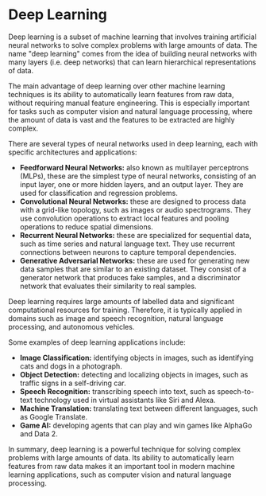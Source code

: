 # Deep Learning

Deep learning is a subset of machine learning that involves training artificial neural networks to solve complex problems with large amounts of data. The name "deep learning" comes from the idea of building neural networks with many layers (i.e. deep networks) that can learn hierarchical representations of data.

The main advantage of deep learning over other machine learning techniques is its ability to automatically learn features from raw data, without requiring manual feature engineering. This is especially important for tasks such as computer vision and natural language processing, where the amount of data is vast and the features to be extracted are highly complex.

There are several types of neural networks used in deep learning, each with specific architectures and applications:

- **Feedforward Neural Networks:** also known as multilayer perceptrons (MLPs), these are the simplest type of neural networks, consisting of an input layer, one or more hidden layers, and an output layer. They are used for classification and regression problems.
- **Convolutional Neural Networks:** these are designed to process data with a grid-like topology, such as images or audio spectrograms. They use convolution operations to extract local features and pooling operations to reduce spatial dimensions.
- **Recurrent Neural Networks:** these are specialized for sequential data, such as time series and natural language text. They use recurrent connections between neurons to capture temporal dependencies.
- **Generative Adversarial Networks:** these are used for generating new data samples that are similar to an existing dataset. They consist of a generator network that produces fake samples, and a discriminator network that evaluates their similarity to real samples.

Deep learning requires large amounts of labelled data and significant computational resources for training. Therefore, it is typically applied in domains such as image and speech recognition, natural language processing, and autonomous vehicles.

Some examples of deep learning applications include:

- **Image Classification:** identifying objects in images, such as identifying cats and dogs in a photograph.
- **Object Detection:** detecting and localizing objects in images, such as traffic signs in a self-driving car.
- **Speech Recognition:** transcribing speech into text, such as speech-to-text technology used in virtual assistants like Siri and Alexa.
- **Machine Translation:** translating text between different languages, such as Google Translate.
- **Game AI:** developing agents that can play and win games like AlphaGo and Data 2.

In summary, deep learning is a powerful technique for solving complex problems with large amounts of data. Its ability to automatically learn features from raw data makes it an important tool in modern machine learning applications, such as computer vision and natural language processing.
